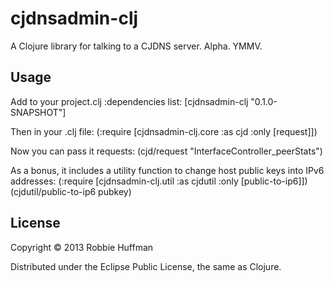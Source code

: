 # cjdnsadmin-clj

A Clojure library for talking to a CJDNS server. Alpha. YMMV.

## Usage

Add to your project.clj :dependencies list:
    [cjdnsadmin-clj "0.1.0-SNAPSHOT"]
    
Then in your .clj file:
    (:require  [cjdnsadmin-clj.core :as cjd :only [request]])

Now you can pass it requests:
    (cjd/request "InterfaceController_peerStats")

As a bonus, it includes a utility function to change host public keys into IPv6 addresses:
    (:require [cjdnsadmin-clj.util :as cjdutil :only [public-to-ip6]])
    (cjdutil/public-to-ip6 pubkey)

## License

Copyright © 2013 Robbie Huffman

Distributed under the Eclipse Public License, the same as Clojure.
